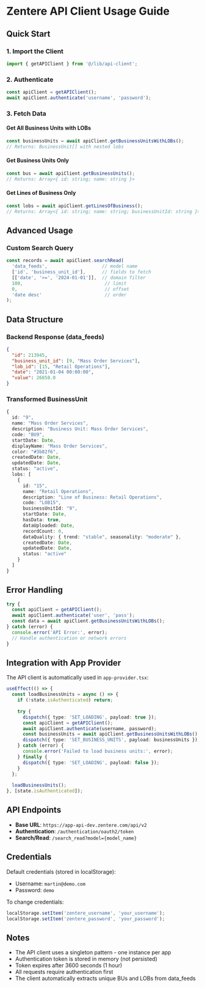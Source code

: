 # Zentere API Client Usage Guide

## Quick Start

### 1. Import the Client
```typescript
import { getAPIClient } from '@/lib/api-client';
```

### 2. Authenticate
```typescript
const apiClient = getAPIClient();
await apiClient.authenticate('username', 'password');
```

### 3. Fetch Data

#### Get All Business Units with LOBs
```typescript
const businessUnits = await apiClient.getBusinessUnitsWithLOBs();
// Returns: BusinessUnit[] with nested lobs
```

#### Get Business Units Only
```typescript
const bus = await apiClient.getBusinessUnits();
// Returns: Array<{ id: string; name: string }>
```

#### Get Lines of Business Only
```typescript
const lobs = await apiClient.getLinesOfBusiness();
// Returns: Array<{ id: string; name: string; businessUnitId: string }>
```

## Advanced Usage

### Custom Search Query
```typescript
const records = await apiClient.searchRead(
  'data_feeds',                    // model name
  ['id', 'business_unit_id'],      // fields to fetch
  [['date', '>=', '2024-01-01']],  // domain filter
  100,                              // limit
  0,                                // offset
  'date desc'                       // order
);
```

## Data Structure

### Backend Response (data_feeds)
```json
{
  "id": 213945,
  "business_unit_id": [9, "Mass Order Services"],
  "lob_id": [15, "Retail Operations"],
  "date": "2021-01-04 00:00:00",
  "value": 26858.0
}
```

### Transformed BusinessUnit
```typescript
{
  id: "9",
  name: "Mass Order Services",
  description: "Business Unit: Mass Order Services",
  code: "BU9",
  startDate: Date,
  displayName: "Mass Order Services",
  color: "#3b82f6",
  createdDate: Date,
  updatedDate: Date,
  status: "active",
  lobs: [
    {
      id: "15",
      name: "Retail Operations",
      description: "Line of Business: Retail Operations",
      code: "LOB15",
      businessUnitId: "9",
      startDate: Date,
      hasData: true,
      dataUploaded: Date,
      recordCount: 0,
      dataQuality: { trend: "stable", seasonality: "moderate" },
      createdDate: Date,
      updatedDate: Date,
      status: "active"
    }
  ]
}
```

## Error Handling

```typescript
try {
  const apiClient = getAPIClient();
  await apiClient.authenticate('user', 'pass');
  const data = await apiClient.getBusinessUnitsWithLOBs();
} catch (error) {
  console.error('API Error:', error);
  // Handle authentication or network errors
}
```

## Integration with App Provider

The API client is automatically used in `app-provider.tsx`:

```typescript
useEffect(() => {
  const loadBusinessUnits = async () => {
    if (!state.isAuthenticated) return;
    
    try {
      dispatch({ type: 'SET_LOADING', payload: true });
      const apiClient = getAPIClient();
      await apiClient.authenticate(username, password);
      const businessUnits = await apiClient.getBusinessUnitsWithLOBs();
      dispatch({ type: 'SET_BUSINESS_UNITS', payload: businessUnits });
    } catch (error) {
      console.error('Failed to load business units:', error);
    } finally {
      dispatch({ type: 'SET_LOADING', payload: false });
    }
  };
  
  loadBusinessUnits();
}, [state.isAuthenticated]);
```

## API Endpoints

- **Base URL**: `https://app-api-dev.zentere.com/api/v2`
- **Authentication**: `/authentication/oauth2/token`
- **Search/Read**: `/search_read?model={model_name}`

## Credentials

Default credentials (stored in localStorage):
- Username: `martin@demo.com`
- Password: `demo`

To change credentials:
```typescript
localStorage.setItem('zentere_username', 'your_username');
localStorage.setItem('zentere_password', 'your_password');
```

## Notes

- The API client uses a singleton pattern - one instance per app
- Authentication token is stored in memory (not persisted)
- Token expires after 3600 seconds (1 hour)
- All requests require authentication first
- The client automatically extracts unique BUs and LOBs from data_feeds
